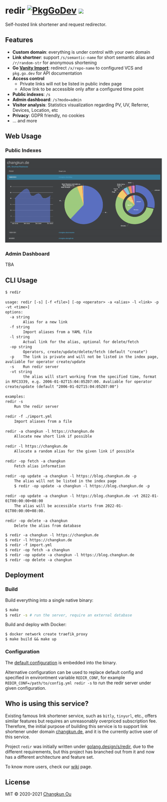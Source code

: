 # redir [![PkgGoDev](https://pkg.go.dev/badge/changkun.de/x/redir)](https://pkg.go.dev/changkun.de/x/redir) ![](https://changkun.de/urlstat?mode=github&repo=changkun/redir)

Self-hosted link shortener and request redirector.

## Features

- **Custom domain**: everything is under control with your own domain
- **Link shortner**: support `/s/semantic-name` for short semantic alias and `/r/random-str` for anonymous shortening
- **Go [Vanity Import](https://golang.org/cmd/go/#hdr-Remote_import_paths)**: redirect `/x/repo-name` to configured VCS and `pkg.go.dev` for API documentation
- **Access control**
  + Private links will not be listed in public index page
  + Allow link to be accessible only after a configured time point
- **Public indexes**: `/s`
- **Admin dashboard**: `/s?mode=admin`
- **Visitor analysis**: Statistics visualization regarding PV, UV, Referrer, Devices, Location, etc
- **Privacy**: GDPR friendly, no cookies
- ... and more

## Web Usage

### Public Indexes


![](./assets/index.png)

### Admin Dashboard

TBA

## CLI Usage

```
$ redir

usage: redir [-s] [-f <file>] [-op <operator> -a <alias> -l <link> -p -vt <time>]
options:
  -a string
        Alias for a new link
  -f string
        Import aliases from a YAML file
  -l string
        Actual link for the alias, optional for delete/fetch
  -op string
        Operators, create/update/delete/fetch (default "create")
  -p    The link is private and will not be listed in the index page, avaliable for operator create/update
  -s    Run redir server
  -vt string
        the alias will start working from the specified time, format in RFC3339, e.g. 2006-01-02T15:04:05Z07:00. Avaliable for operator create/update (default "2006-01-02T15:04:05Z07:00")

examples:
redir -s
	Run the redir server

redir -f ./import.yml
	Import aliases from a file

redir -a changkun -l https://changkun.de
	Allocate new short link if possible

redir -l https://changkun.de
	Allocate a random alias for the given link if possible

redir -op fetch -a changkun
	Fetch alias information

redir -op update -a changkun -l https://blog.changkun.de -p
	The alias will not be listed in the index page
	$ redir -op update -a changkun -l https://blog.changkun.de -p

redir -op update -a changkun -l https://blog.changkun.de -vt 2022-01-01T00:00:00+08:00
	The alias will be accessible starts from 2022-01-01T00:00:00+08:00.

redir -op delete -a changkun
	Delete the alias from database
```

```
$ redir -a changkun -l https://changkun.de
$ redir -l https://changkun.de
$ redir -f import.yml
$ redir -op fetch -a changkun
$ redir -op update -a changkun -l https://blog.changkun.de
$ redir -op delete -a changkun
```

## Deployment

### Build

Build everything into a single native binary:

```sh
$ make
$ redir -s # run the server, require an external database
```

Build and deploy with Docker:

```
$ docker network create traefik_proxy
$ make build && make up
```

### Configuration

The [default configuration](./config.yml) is embedded into the binary.

Alternative configuration can be used to replace default config and specified in environtment variable `REDIR_CONF`, for example `REDIR_CONF=/path/to/config.yml redir -s` to run the redir server under given configuration.

## Who is using this service?

Existing famous link shortener service, such as `bitly`, `tinyurl`, etc.,
offers similar features but requires an unreasonably overpriced subscription fee.
Therefore, the initial purpose of building this service is to support link
shortener under domain [changkun.de](https://changkun.de), and
it is the currently active user of this service.

Project `redir` was initially written under [golang.design/s/redir](https://golang.design/s/redir),
due to the different requirements, but this project has branched out from it
and now has a different architecture and feature set.

To know more users, check our [wiki](https://github.com/changkun/redir/wiki) page.

## License

MIT &copy; 2020-2021 [Changkun Ou](https://changkun.de)